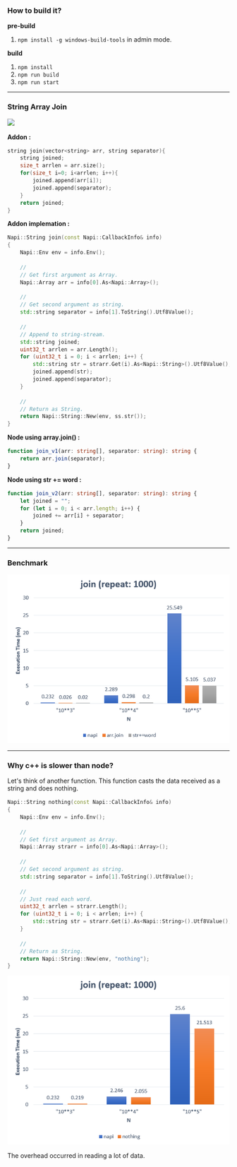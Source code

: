 ### How to build it?

**pre-build**

1. `npm install -g windows-build-tools` in admin mode.

**build**

1. `npm install`
2. `npm run build`
3. `npm run start`

---

### String Array Join

![](./images/summation-general-formular.png)

**Addon :**

```cpp
string join(vector<string> arr, string separator){
    string joined;
    size_t arrlen = arr.size();
    for(size_t i=0; i<arrlen; i++){
        joined.append(arr[i]);
        joined.append(separator);
    }
    return joined;
}
```

**Addon implemation :**

```cpp
Napi::String join(const Napi::CallbackInfo& info)
{
    Napi::Env env = info.Env();

    //
    // Get first argument as Array.
    Napi::Array arr = info[0].As<Napi::Array>();

    //
    // Get second argument as string.
    std::string separator = info[1].ToString().Utf8Value();

    //
    // Append to string-stream.
    std::string joined;
    uint32_t arrlen = arr.Length();
    for (uint32_t i = 0; i < arrlen; i++) {
        std::string str = strarr.Get(i).As<Napi::String>().Utf8Value();
        joined.append(str);
        joined.append(separator);
    }

    //
    // Return as String.
    return Napi::String::New(env, ss.str());
}
```

**Node using array.join() :**

```ts
function join_v1(arr: string[], separator: string): string {
    return arr.join(separator);
}
```

**Node using str += word :**

```ts
function join_v2(arr: string[], separator: string): string {
    let joined = "";
    for (let i = 0; i < arr.length; i++) {
        joined += arr[i] + separator;
    }
    return joined;
}
```

---

### Benchmark

![](./images/benchmark.png)

---

### Why c++ is slower than node?

Let's think of another function.
This function casts the data received as a string and does nothing.

```cpp
Napi::String nothing(const Napi::CallbackInfo& info)
{
    Napi::Env env = info.Env();

    //
    // Get first argument as Array.
    Napi::Array strarr = info[0].As<Napi::Array>();

    //
    // Get second argument as string.
    std::string separator = info[1].ToString().Utf8Value();

    //
    // Just read each word.
    uint32_t arrlen = strarr.Length();
    for (uint32_t i = 0; i < arrlen; i++) {
        std::string str = strarr.Get(i).As<Napi::String>().Utf8Value();
    }

    //
    // Return as String.
    return Napi::String::New(env, "nothing");
}
```

![](./images/benchmark2.png)

The overhead occurred in reading a lot of data.
